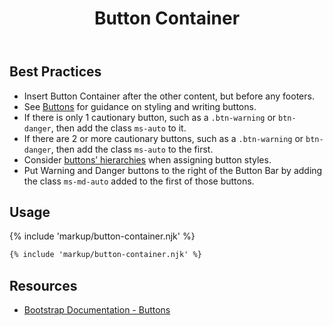 ﻿---
title: Button Container
summary: The Button Container collects a series of related buttons at bottom of page.
tags: button container
layout: guide
eleventyNavigation:
  key: Button Container
  parent: Components
  order: 70
  excerpt: The Button Container collects a series of related buttons at bottom of page.
  img: /img/illustrations/illus-button-container.svg
---
## Best Practices

- Insert Button Container after the other content, but before any footers.
- See [Buttons](/components/buttons) for guidance on styling and writing buttons.
- If there is only 1 cautionary button, such as a `.btn-warning` or `btn-danger`, then add the class `ms-auto` to it.
- If there are 2 or more cautionary buttons, such as a `.btn-warning` or `btn-danger`, then add the class `ms-auto` to the first.
- Consider [buttons’ hierarchies](/components/buttons) when assigning button styles.
- Put Warning and Danger buttons to the right of the Button Bar by adding the class `ms-md-auto` added to the first of those buttons.

## Usage

{% include 'markup/button-container.njk' %}

``` html
{% include 'markup/button-container.njk' %}
```
## Resources
* <a href="https://getbootstrap.com/docs/4.5/components/buttons/" target="_blank">Bootstrap Documentation - Buttons</a>
